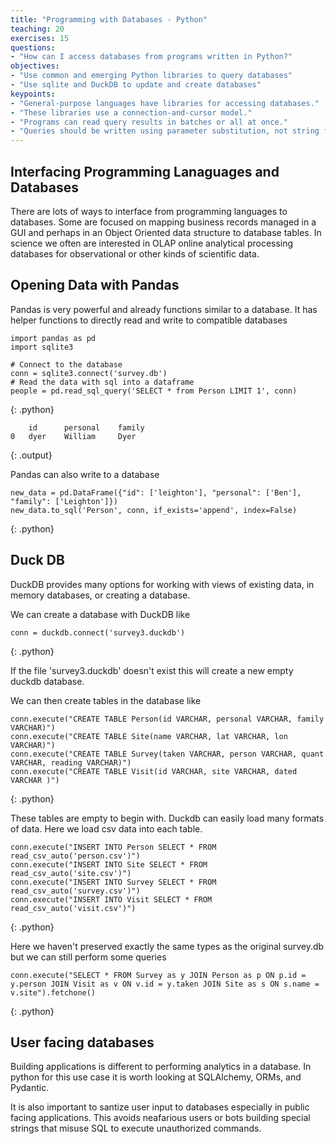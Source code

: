 ```yaml
---
title: "Programming with Databases - Python"
teaching: 20
exercises: 15
questions:
- "How can I access databases from programs written in Python?"
objectives:
- "Use common and emerging Python libraries to query databases"
- "Use sqlite and DuckDB to update and create databases"
keypoints:
- "General-purpose languages have libraries for accessing databases."
- "These libraries use a connection-and-cursor model."
- "Programs can read query results in batches or all at once."
- "Queries should be written using parameter substitution, not string formatting."
---
```


## Interfacing Programming Lanaguages and Databases

There are lots of ways to interface from programming languages to databases. Some are focused on mapping business records managed in a GUI  and perhaps in an Object Oriented data structure to database tables. In science we often are  interested in OLAP online analytical processing databases for observational or other kinds of scientific data.

## Opening Data with Pandas

Pandas is very powerful and already functions similar to a database. It has helper functions to directly read and write to compatible databases 


~~~
import pandas as pd
import sqlite3

# Connect to the database
conn = sqlite3.connect('survey.db')
# Read the data with sql into a dataframe
people = pd.read_sql_query('SELECT * from Person LIMIT 1', conn)
~~~
{: .python}
~~~
	id	    personal	family
0	dyer	William	    Dyer
~~~
{: .output}

Pandas can also write to a database

~~~
new_data = pd.DataFrame({"id": ['leighton'], "personal": ['Ben'], "family": ['Leighton']})
new_data.to_sql('Person', conn, if_exists='append', index=False)
~~~
{: .python}

## Duck DB

DuckDB provides many options for working with views of existing data, in memory databases, or creating a database.

We can create a database with DuckDB like

~~~
conn = duckdb.connect('survey3.duckdb')
~~~
{: .python}

If the file 'survey3.duckdb' doesn't exist this will create a new empty duckdb database.

We can then create tables in the database like

~~~
conn.execute("CREATE TABLE Person(id VARCHAR, personal VARCHAR, family VARCHAR)")
conn.execute("CREATE TABLE Site(name VARCHAR, lat VARCHAR, lon VARCHAR)")
conn.execute("CREATE TABLE Survey(taken VARCHAR, person VARCHAR, quant VARCHAR, reading VARCHAR)")
conn.execute("CREATE TABLE Visit(id VARCHAR, site VARCHAR, dated VARCHAR )")
~~~
{: .python}

These tables are empty to begin with. Duckdb can easily load many formats of data. Here we load csv data into each table. 

~~~
conn.execute("INSERT INTO Person SELECT * FROM read_csv_auto('person.csv')")
conn.execute("INSERT INTO Site SELECT * FROM read_csv_auto('site.csv')")
conn.execute("INSERT INTO Survey SELECT * FROM read_csv_auto('survey.csv')")
conn.execute("INSERT INTO Visit SELECT * FROM read_csv_auto('visit.csv')")
~~~
{: .python}

Here we haven't preserved exactly the same types as the original survey.db but we can still perform some queries

~~~
conn.execute("SELECT * FROM Survey as y JOIN Person as p ON p.id = y.person JOIN Visit as v ON v.id = y.taken JOIN Site as s ON s.name = v.site").fetchone()
~~~
{: .python}

## User facing databases

Building applications is different to performing analytics in a database. In python for this use case it is worth looking at SQLAlchemy, ORMs, and Pydantic.

It is also important to santize user input to databases especially in public facing applications. This avoids neafarious users  or bots building special strings that misuse SQL to execute unauthorized commands.

